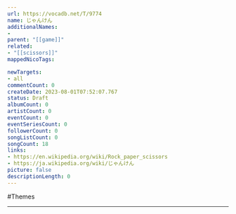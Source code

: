 ```yaml
---
url: https://vocadb.net/T/9774
name: じゃんけん
additionalNames: 
- 
parent: "[[game]]"
related:
- "[[scissors]]"
mappedNicoTags:

newTargets:
- all
commentCount: 0
createDate: 2023-08-01T07:52:07.767
status: Draft
albumCount: 0
artistCount: 0
eventCount: 0
eventSeriesCount: 0
followerCount: 0
songListCount: 0
songCount: 18
links: 
- https://en.wikipedia.org/wiki/Rock_paper_scissors
- https://ja.wikipedia.org/wiki/じゃんけん
picture: false
descriptionLength: 0
---
```


#Themes



---

